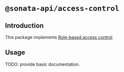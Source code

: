 # `@sonata-api/access-control`

## Introduction

This package implements [Role-based access control](https://en.wikipedia.org/wiki/Role-based_access_control).

## Usage

TODO: provide basic documentation.
